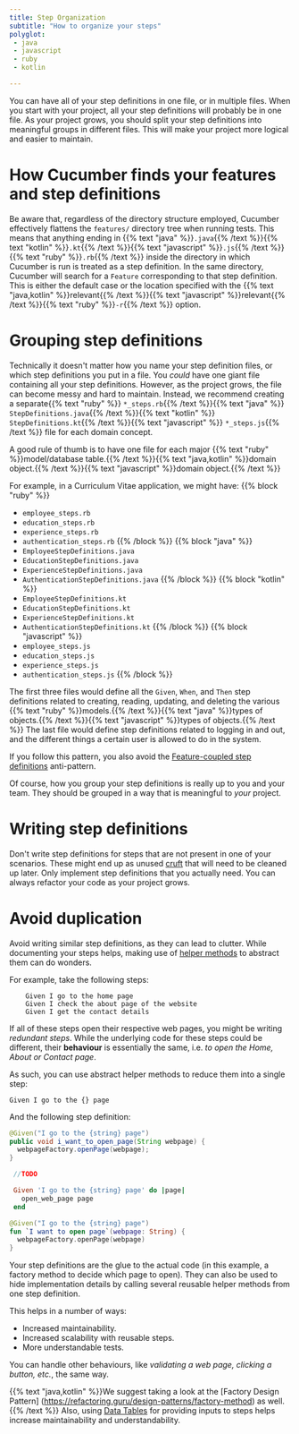 ```yaml
---
title: Step Organization
subtitle: "How to organize your steps"
polyglot:
 - java
 - javascript
 - ruby
 - kotlin

---
```


You can have all of your step definitions in one file, or in multiple files. When you start with your project, all your step definitions will probably be in one file.
As your project grows, you should split your step definitions into meaningful groups in different files.
This will make your project more logical and easier to maintain.

# How Cucumber finds your features and step definitions
Be aware that, regardless of the directory structure employed, Cucumber effectively flattens the `features/` directory tree when running tests.
This means that anything ending in {{% text "java" %}}`.java`{{% /text %}}{{% text "kotlin" %}}`.kt`{{% /text %}}{{% text "javascript" %}}`.js`{{% /text %}}{{% text "ruby" %}}`.rb`{{% /text %}}
inside the directory in which Cucumber is run is treated as a step definition. In the same directory, Cucumber will search for a `Feature` corresponding to that step definition.
This is either the default case or the location specified with the {{% text "java,kotlin" %}}relevant{{% /text %}}{{% text "javascript" %}}relevant{{% /text %}}{{% text "ruby" %}}`-r`{{% /text %}} option.

# Grouping step definitions
Technically it doesn't matter how you name your step definition files, or which step definitions you put in a file.
You *could* have one giant file containing all your step definitions. However, as the project grows, the file can become messy and hard to maintain.
Instead, we recommend creating a separate{{% text "ruby" %}} `*_steps.rb`{{% /text %}}{{% text "java" %}} `StepDefinitions.java`{{% /text %}}{{% text "kotlin" %}} `StepDefinitions.kt`{{% /text %}}{{% text "javascript" %}} `*_steps.js`{{% /text %}} file for each domain concept.

A good rule of thumb is to have one file for each major {{% text "ruby" %}}model/database table.{{% /text %}}{{% text "java,kotlin" %}}domain object.{{% /text %}}{{% text "javascript" %}}domain object.{{% /text %}}

For example, in a Curriculum Vitae application, we might have:
{{% block "ruby" %}}
- `employee_steps.rb`
- `education_steps.rb`
- `experience_steps.rb`
- `authentication_steps.rb`
{{% /block %}}
{{% block "java" %}}
- `EmployeeStepDefinitions.java`
- `EducationStepDefinitions.java`
- `ExperienceStepDefinitions.java`
- `AuthenticationStepDefinitions.java`
{{% /block %}}
{{% block "kotlin" %}}
- `EmployeeStepDefinitions.kt`
- `EducationStepDefinitions.kt`
- `ExperienceStepDefinitions.kt`
- `AuthenticationStepDefinitions.kt`
{{% /block %}}
{{% block "javascript" %}}
- `employee_steps.js`
- `education_steps.js`
- `experience_steps.js`
- `authentication_steps.js`
{{% /block %}}

The first three files would define all the `Given`, `When`, and `Then` step definitions related to creating, reading, updating, and deleting the various {{% text "ruby" %}}models.{{% /text %}}{{% text "java" %}}types of objects.{{% /text %}}{{% text "javascript" %}}types of objects.{{% /text %}}
The last file would define step definitions related to logging in and out, and the different things a certain user is allowed to do in the system.

If you follow this pattern, you also avoid the
[Feature-coupled step definitions](/docs/guides/anti-patterns#feature-coupled-step-definitions) anti-pattern.

Of course, how you group your step definitions is really up to you and your team. They should be grouped in a way that
is meaningful to *your* project.

# Writing step definitions
Don't write step definitions for steps that are not present in one of your scenarios. These might end up as unused
[cruft](https://en.wikipedia.org/wiki/Cruft) that will need to be cleaned up later. Only implement step definitions that
you actually need. You can always refactor your code as your project grows.

# Avoid duplication
Avoid writing similar step definitions, as they can lead to clutter. While documenting your steps helps, making use of
[helper methods](#helper-methods) to abstract them can do wonders.

For example, take the following steps:

```
    Given I go to the home page
    Given I check the about page of the website 
    Given I get the contact details
```

If all of these steps open their respective web pages, you might be writing *redundant steps*. While the underlying code
for these steps could be different, their **behaviour** is essentially the same, i.e. *to open the Home, About or
Contact page*.

As such, you can use abstract helper methods to reduce them into a single step:

    Given I go to the {} page

And the following step definition:

```java
@Given("I go to the {string} page")
public void i_want_to_open_page(String webpage) {
  webpageFactory.openPage(webpage);
}
```

```javascript
 //TODO
```

```ruby
 Given 'I go to the {string} page' do |page|
   open_web_page page
 end
```

```kotlin
@Given("I go to the {string} page")
fun `I want to open page`(webpage: String) {
  webpageFactory.openPage(webpage)
}
```

Your step definitions are the glue to the actual code (in this example, a factory method to decide which page to open).
They can also be used to hide implementation details by calling several reusable helper methods from one step
definition.

This helps in a number of ways:

* Increased maintainability.
* Increased scalability with reusable steps.
* More understandable tests.

You can handle other behaviours, like *validating a web page, clicking a button, etc.*, the same way.

{{% text "java,kotlin" %}}We suggest taking a look at the [Factory Design Pattern] (https://refactoring.guru/design-patterns/factory-method) as well.{{% /text %}}
Also, using [Data Tables](/docs/cucumber/api/#data-tables) for providing inputs to steps helps increase maintainability and understandability.

